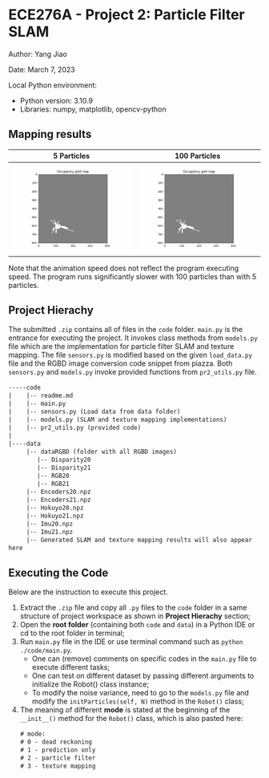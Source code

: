 # ECE276A - Project 2: Particle Filter SLAM

Author: Yang Jiao

Date: March 7, 2023

Local Python environment:

* Python version: 3.10.9
* Libraries: numpy, matplotlib, opencv-python

## Mapping results

| 5 Particles                                       | 100 Particles                                           |
| ------------------------------------------------- | ------------------------------------------------------- |
| ![5 particles](figs/slam_5particles.gif "5 particles") | ![100 particles](figs/slam_100particles.gif "100 particles") |

Note that the animation speed does not reflect the program executing speed. The program runs significantly slower with 100 particles than with 5 particles.

## Project Hierachy

The submitted `.zip` contains all of files in the `code` folder. `main.py` is the entrance for executing the project. It invokes class methods from `models.py` file which are the implementation for particle filter SLAM and texture mapping. The file `sensors.py` is modified based on the given `load_data.py` file and the RGBD image conversion code snippet from piazza. Both `sensors.py` and `models.py` invoke provided functions from `pr2_utils.py` file.

```
-----code
|    |-- readme.md
|    |-- main.py
|    |-- sensors.py (Load data from data folder)
|    |-- models.py (SLAM and texture mapping implementations)
|    |-- pr2_utils.py (provided code)
|
|----data
     |-- dataRGBD (folder with all RGBD images)
        |-- Disparity20
        |-- Disparity21
        |-- RGB20
        |-- RGB21
     |-- Encoders20.npz
     |-- Encoders21.npz
     |-- Hokuyo20.npz
     |-- Hokuyo21.npz
     |-- Imu20.npz
     |-- Imu21.npz
     |-- Generated SLAM and texture mapping results will also appear here
```

## Executing the Code

Below are the instruction to execute this project.

1. Extract the `.zip` file and copy all `.py` files to the `code` folder in a same structure of project workspace as shown in **Project Hierachy** section;
2. Open the **root folder** (containing both `code` and `data`) in a Python IDE or cd to the root folder in terminal;
3. Run `main.py` file in the IDE or use terminal command such as `python ./code/main.py`.
   * One can (remove) comments on specific codes in the `main.py` file to execute different tasks;
   * One can test on different dataset by passing different arguments to initialize the Robot() class instance;
   * To modify the noise variance, need to go to the `models.py` file and modify the `initParticles(self, N)` method in the  `Robot()` class;
4. The meaning of different **mode** is stated at the beginning of the `__init__()` method for the `Robot()` class, which is also pasted here:
   ```
   # mode:
   # 0 - dead reckoning
   # 1 - prediction only
   # 2 - particle filter
   # 3 - texture mapping
   ```
